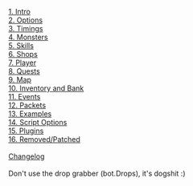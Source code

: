 <a href="1 Intro">1. Intro</a><br>
<a href="2 Options">2. Options</a><br>
<a href="3 Timings">3. Timings</a><br>
<a href="4 Monsters">4. Monsters</a><br>
<a href="5 Skills">5. Skills</a><br>
<a href="6 Shops">6. Shops</a><br>
<a href="7 Player">7. Player</a><br>
<a href="8 Quests">8. Quests</a><br>
<a href="9 Map">9. Map</a><br>
<a href="10 Inventory and Bank">10. Inventory and Bank</a><br>
<a href="11 Events">11. Events</a><br>
<a href="12 Packets">12. Packets</a><br>
<a href="13 Examples">13. Examples</a><br>
<a href="14 Script Options">14. Script Options</a><br>
<a href="15 Plugins">15. Plugins</a><br>
<a href="16 Removed">16. Removed/Patched</a><br>
<br>
<a href="Changes">Changelog</a><br>
<br>
Don't use the drop grabber (bot.Drops), it's dogshit :)
